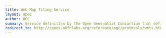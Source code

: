 ```yaml
---
title: Web Map Tiling Service
layout: spec
author: OGC
summary: Service definition by the Open Geospatial Consortium that defines exchange of bitmap tiles for map display
redirect_to: http://specs.okfnlabs.org/reference/ogc/protocols/wmts.html
---
```


